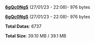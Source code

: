 [**6gQc0NgS**](/data/6gQc0NgS.txt) (27/01/23 - 22:08)- 976 bytes

[**6gQc0NgS**](/data/6gQc0NgS.txt) (27/01/23 - 22:08)- 976 bytes

**Total Datas**: 6737

**Total Size**: 39.10 MB / 39.1 MB